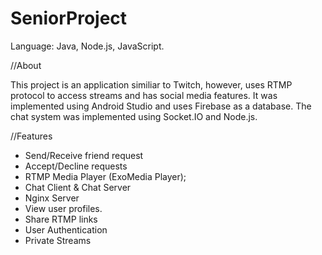 # SeniorProject

Language: Java, Node.js, JavaScript.

//About

This project is an application similiar to Twitch, however, uses RTMP protocol to access streams and has social media features. It was implemented using Android Studio and uses Firebase as a database. The chat system was implemented using Socket.IO and Node.js.


//Features
+ Send/Receive friend request
+ Accept/Decline requests 
+ RTMP Media Player (ExoMedia Player);
+ Chat Client & Chat Server
+ Nginx Server
+ View user profiles.
+ Share RTMP links
+ User Authentication
+ Private Streams
